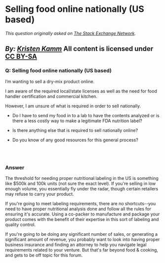 # Selling food online nationally (US based)

_This question originally asked on [The Stack Exchange Network](https://cooking.stackexchange.com/q/110814)._

_By: [Kristen Kamm](https://cooking.stackexchange.com/u/87752)_
All content is licensed under [CC BY-SA](https://creativecommons.org/licenses/by-sa/4.0/)
<br>
--------------------------------------------
### Q: Selling food online nationally (US based)
<p>I’m wanting to sell a dry-mix product online.</p>
<p>I am aware of the required local/state licenses as well as the need for food handler certification and commercial kitchen.</p>
<p>However, I am unsure of what is required in order to sell nationally.</p>
<ul>
<li><p>Do I have to send my food in to a lab to have the contents analyzed or is there a less costly way to make a legitimate FDA nutrition label?</p>
</li>
<li><p>Is there anything else that is required to sell nationally online?</p>
</li>
<li><p>Do you know of any good resources for this general process?</p>
</li>
</ul>

<br><br>
### Answer 
<p>The threshold for needing proper nutritional labeling in the US is something like $500k and 100k units (not sure the exact level). If you're selling in low enough volume, you essentially fly under the radar, though certain retailers may refuse to carry your product.</p>
<p>If you're going to meet labeling requirements, there are no shortcuts--you need to have proper nutritional analysis done and follow all the rules for ensuring it's accurate. Using a co-packer to manufacture and package your product comes with the benefit of their expertise in this sort of labeling and quality control.</p>
<p>If you're going to be doing any significant number of sales, or generating a significant amount of revenue, you probably want to look into having proper business insurance and finding an attorney to help you navigate legal requirements related to your venture. But that's far beyond food &amp; cooking, and gets to be off topic for this forum.</p>

